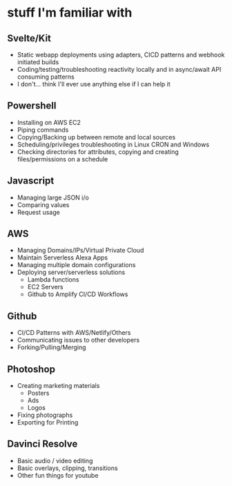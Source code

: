 # stuff I'm familiar with

## Svelte/Kit

- Static webapp deployments using adapters, CICD patterns and webhook initiated builds
- Coding/testing/troubleshooting reactivity locally and in async/await API consuming patterns
- I don't... think I'll ever use anything else if I can help it

## Powershell

- Installing on AWS EC2 
- Piping commands 
- Copying/Backing up between remote and local sources
- Scheduling/privileges troubleshooting in Linux CRON and Windows 
- Checking directories for attributes, copying and creating files/permissions on a schedule

## Javascript

- Managing large JSON i/o 
- Comparing values
- Request usage

## AWS

- Managing Domains/IPs/Virtual Private Cloud 
- Maintain Serverless Alexa Apps
- Managing multiple domain configurations
- Deploying server/serverless solutions
  - Lambda functions
  - EC2 Servers
  - Github to Amplify CI/CD Workflows

## Github

- CI/CD Patterns with AWS/Netlify/Others
- Communicating issues to other developers
- Forking/Pulling/Merging
     
## Photoshop

- Creating marketing materials
  - Posters
  - Ads
  - Logos
- Fixing photographs
- Exporting for Printing

## Davinci Resolve

- Basic audio / video editing
- Basic overlays, clipping, transitions
- Other fun things for youtube